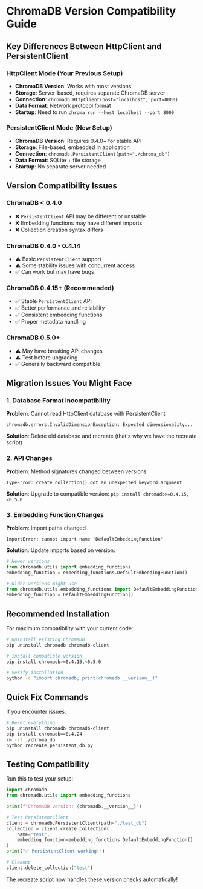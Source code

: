 # ChromaDB Version Compatibility Guide

## Key Differences Between HttpClient and PersistentClient

### HttpClient Mode (Your Previous Setup)
- **ChromaDB Version**: Works with most versions
- **Storage**: Server-based, requires separate ChromaDB server
- **Connection**: `chromadb.HttpClient(host="localhost", port=8000)`
- **Data Format**: Network protocol format
- **Startup**: Need to run `chroma run --host localhost --port 8000`

### PersistentClient Mode (New Setup)
- **ChromaDB Version**: Requires 0.4.0+ for stable API
- **Storage**: File-based, embedded in application
- **Connection**: `chromadb.PersistentClient(path="./chroma_db")`
- **Data Format**: SQLite + file storage
- **Startup**: No separate server needed

## Version Compatibility Issues

### ChromaDB < 0.4.0
- ❌ `PersistentClient` API may be different or unstable
- ❌ Embedding functions may have different imports
- ❌ Collection creation syntax differs

### ChromaDB 0.4.0 - 0.4.14
- ⚠️ Basic `PersistentClient` support
- ⚠️ Some stability issues with concurrent access
- ✅ Can work but may have bugs

### ChromaDB 0.4.15+ (Recommended)
- ✅ Stable `PersistentClient` API
- ✅ Better performance and reliability
- ✅ Consistent embedding functions
- ✅ Proper metadata handling

### ChromaDB 0.5.0+
- ⚠️ May have breaking API changes
- ⚠️ Test before upgrading
- ✅ Generally backward compatible

## Migration Issues You Might Face

### 1. Database Format Incompatibility
**Problem**: Cannot read HttpClient database with PersistentClient
```
chromadb.errors.InvalidDimensionException: Expected dimensionality...
```
**Solution**: Delete old database and recreate (that's why we have the recreate script)

### 2. API Changes
**Problem**: Method signatures changed between versions
```
TypeError: create_collection() got an unexpected keyword argument
```
**Solution**: Upgrade to compatible version: `pip install chromadb>=0.4.15,<0.5.0`

### 3. Embedding Function Changes
**Problem**: Import paths changed
```
ImportError: cannot import name 'DefaultEmbeddingFunction'
```
**Solution**: Update imports based on version:
```python
# Newer versions
from chromadb.utils import embedding_functions
embedding_function = embedding_functions.DefaultEmbeddingFunction()

# Older versions might use
from chromadb.utils.embedding_functions import DefaultEmbeddingFunction
embedding_function = DefaultEmbeddingFunction()
```

## Recommended Installation

For maximum compatibility with your current code:

```bash
# Uninstall existing ChromaDB
pip uninstall chromadb chromadb-client

# Install compatible version
pip install chromadb>=0.4.15,<0.5.0

# Verify installation
python -c "import chromadb; print(chromadb.__version__)"
```

## Quick Fix Commands

If you encounter issues:

```bash
# Reset everything
pip uninstall chromadb chromadb-client
pip install chromadb==0.4.24
rm -rf ./chroma_db
python recreate_persistent_db.py
```

## Testing Compatibility

Run this to test your setup:

```python
import chromadb
from chromadb.utils import embedding_functions

print(f"ChromaDB version: {chromadb.__version__}")

# Test PersistentClient
client = chromadb.PersistentClient(path="./test_db")
collection = client.create_collection(
    name="test", 
    embedding_function=embedding_functions.DefaultEmbeddingFunction()
)
print("✅ PersistentClient working!")

# Cleanup
client.delete_collection("test")
```

The recreate script now handles these version checks automatically!